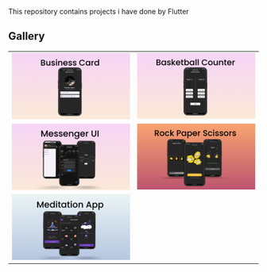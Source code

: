 This repository contains  projects i have done  by Flutter

## Gallery

<table>
    <tr>
        <td>
            <a href="https://github.com/nourhan312/Beginner-Flutter-Projects/tree/business_card">
                <img src="https://github.com/nourhan312/Beginner-Flutter-Projects/blob/main/assets/Business%20Card.png" alt="Image 1" width="1000" />
            </a>
        </td>
        <td>
            <a href="https://github.com/nourhan312/Beginner-Flutter-Projects/tree/basketball_counter">
                <img src="https://github.com/nourhan312/Beginner-Flutter-Projects/blob/main/assets/Basketball%20Counter.png" alt="Image 1" width="1000" />
            </a>
        </td>
    </tr>
  <tr>
        <td>
            <a href="https://github.com/nourhan312/Beginner-Flutter-Projects/tree/messanger-ui">
                <img src="https://github.com/nourhan312/Beginner-Flutter-Projects/blob/main/assets/messenger%20ui.png" alt="Image 1" width="1000" />
            </a>
        </td>
               <td>
            <a href="https://github.com/nourhan312/Beginner-Flutter-Projects/tree/rock_paper_scissors">
                <img src="https://github.com/nourhan312/Beginner-Flutter-Projects/blob/main/assets/Rock%20Paper%20Scissors.png" alt="Image 1" width="1000" />
            </a>
        </td>
  </tr>

 <tr>
        <td>
            <a href="https://github.com/nourhan312/Beginner-Flutter-Projects/tree/simple_mediation_app">
                <img src="https://github.com/nourhan312/Beginner-Flutter-Projects/blob/main/assets/meditation%20app.png" alt="Image 1" width="1000" />
            </a>

  </tr>




</table>
